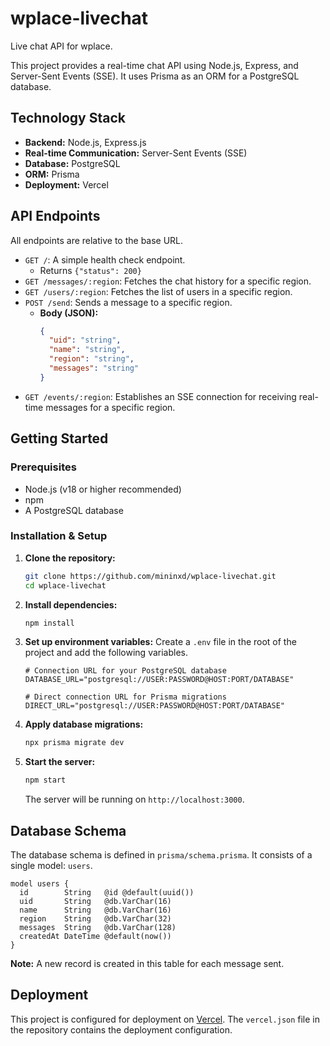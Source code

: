 # wplace-livechat

Live chat API for wplace.

This project provides a real-time chat API using Node.js, Express, and Server-Sent Events (SSE). It uses Prisma as an ORM for a PostgreSQL database.

## Technology Stack

*   **Backend:** Node.js, Express.js
*   **Real-time Communication:** Server-Sent Events (SSE)
*   **Database:** PostgreSQL
*   **ORM:** Prisma
*   **Deployment:** Vercel

## API Endpoints

All endpoints are relative to the base URL.

*   `GET /`: A simple health check endpoint.
    *   Returns `{"status": 200}`
*   `GET /messages/:region`: Fetches the chat history for a specific region.
*   `GET /users/:region`: Fetches the list of users in a specific region.
*   `POST /send`: Sends a message to a specific region.
    *   **Body (JSON):**
        ```json
        {
          "uid": "string",
          "name": "string",
          "region": "string",
          "messages": "string"
        }
        ```
*   `GET /events/:region`: Establishes an SSE connection for receiving real-time messages for a specific region.

## Getting Started

### Prerequisites

*   Node.js (v18 or higher recommended)
*   npm
*   A PostgreSQL database

### Installation & Setup

1.  **Clone the repository:**
    ```bash
    git clone https://github.com/mininxd/wplace-livechat.git
    cd wplace-livechat
    ```

2.  **Install dependencies:**
    ```bash
    npm install
    ```

3.  **Set up environment variables:**
    Create a `.env` file in the root of the project and add the following variables.

    ```env
    # Connection URL for your PostgreSQL database
    DATABASE_URL="postgresql://USER:PASSWORD@HOST:PORT/DATABASE"

    # Direct connection URL for Prisma migrations
    DIRECT_URL="postgresql://USER:PASSWORD@HOST:PORT/DATABASE"
    ```

4.  **Apply database migrations:**
    ```bash
    npx prisma migrate dev
    ```

5.  **Start the server:**
    ```bash
    npm start
    ```
    The server will be running on `http://localhost:3000`.

## Database Schema

The database schema is defined in `prisma/schema.prisma`. It consists of a single model: `users`.

```prisma
model users {
  id        String   @id @default(uuid())
  uid       String   @db.VarChar(16)
  name      String   @db.VarChar(16)
  region    String   @db.VarChar(32)
  messages  String   @db.VarChar(128)
  createdAt DateTime @default(now())
}
```
**Note:** A new record is created in this table for each message sent.

## Deployment

This project is configured for deployment on [Vercel](https://vercel.com/). The `vercel.json` file in the repository contains the deployment configuration.
